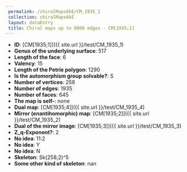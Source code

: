 ```yaml
--- 
 permalink: /chiralMaps6kE/CM_1935_1 
 collection: chiralMaps6kE
 layout: dataEntry
 title: Chiral maps up to 6000 edges - CM[1935;1]
---
```


- **ID**: [CM[1935;1]]({{ site.url }}/test/CM_1935_1)
- **Genus of the underlying surface**: 517
- **Length of the face**: 6
- **Valency**: 15
- **Length of the Petrie polygon**: 1290
- **Is the automorphism group solvable?**: S
- **Number of vertices**: 258
- **Number of edges**: 1935
- **Number of faces**: 645
- **The map is self-**: none
- **Dual map**: [CM[1935;4]]({{ site.url }}/test/CM_1935_4)
- **Mirror (enantihomorphic) map**: [CM[1935;2]]({{ site.url }}/test/CM_1935_2)
- **Dual of the mirror image**: [CM[1935;3]]({{ site.url }}/test/CM_1935_3)
- **Z_q-Exponent?**: 2
- **No idea**:  11:2
- **No idea**: Y
- **No idea**: N
- **Skeleton**: Sk(258;2)^5
- **Some other kind of skeleton**: nan
